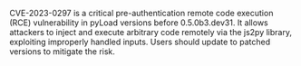 CVE-2023-0297 is a critical pre-authentication remote code execution (RCE) vulnerability in pyLoad versions before 0.5.0b3.dev31. It allows attackers to inject and execute arbitrary code remotely via the js2py library, exploiting improperly handled inputs. Users should update to patched versions to mitigate the risk.
